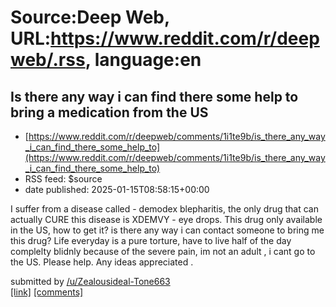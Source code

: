 # Source:Deep Web, URL:https://www.reddit.com/r/deepweb/.rss, language:en

## Is there any way i can find there some help to bring a medication from the US
 - [https://www.reddit.com/r/deepweb/comments/1i1te9b/is_there_any_way_i_can_find_there_some_help_to](https://www.reddit.com/r/deepweb/comments/1i1te9b/is_there_any_way_i_can_find_there_some_help_to)
 - RSS feed: $source
 - date published: 2025-01-15T08:58:15+00:00

<!-- SC_OFF --><div class="md"><p>I suffer from a disease called - demodex blepharitis, the only drug that can actually CURE this disease is XDEMVY - eye drops. This drug only available in the US, how to get it? is there any way i can contact someone to bring me this drug? Life everyday is a pure torture, have to live half of the day complelty blidnly because of the severe pain, im not an adult , i cant go to the US. Please help. Any ideas appreciated .</p> </div><!-- SC_ON --> &#32; submitted by &#32; <a href="https://www.reddit.com/user/Zealousideal-Tone663"> /u/Zealousideal-Tone663 </a> <br/> <span><a href="https://www.reddit.com/r/deepweb/comments/1i1te9b/is_there_any_way_i_can_find_there_some_help_to/">[link]</a></span> &#32; <span><a href="https://www.reddit.com/r/deepweb/comments/1i1te9b/is_there_any_way_i_can_find_there_some_help_to/">[comments]</a></span>

